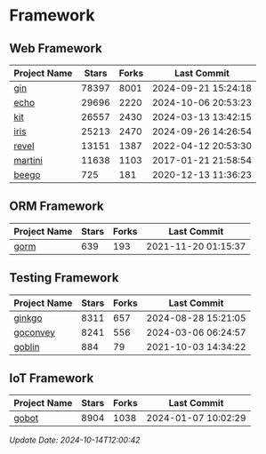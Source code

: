 # Framework

## Web Framework
| Project Name | Stars | Forks | Last Commit |
| ------------ | ----- | ----- | ----------- |
| [gin](https://github.com/gin-gonic/gin) | 78397 | 8001 | 2024-09-21 15:24:18 |
| [echo](https://github.com/labstack/echo) | 29696 | 2220 | 2024-10-06 20:53:23 |
| [kit](https://github.com/go-kit/kit) | 26557 | 2430 | 2024-03-13 13:42:15 |
| [iris](https://github.com/kataras/iris) | 25213 | 2470 | 2024-09-26 14:26:54 |
| [revel](https://github.com/revel/revel) | 13151 | 1387 | 2022-04-12 20:53:30 |
| [martini](https://github.com/go-martini/martini) | 11638 | 1103 | 2017-01-21 21:58:54 |
| [beego](https://github.com/astaxie/beego) | 725 | 181 | 2020-12-13 11:36:23 |

## ORM Framework
| Project Name | Stars | Forks | Last Commit |
| ------------ | ----- | ----- | ----------- |
| [gorm](https://github.com/jinzhu/gorm) | 639 | 193 | 2021-11-20 01:15:37 |

## Testing Framework
| Project Name | Stars | Forks | Last Commit |
| ------------ | ----- | ----- | ----------- |
| [ginkgo](https://github.com/onsi/ginkgo) | 8311 | 657 | 2024-08-28 15:21:05 |
| [goconvey](https://github.com/smartystreets/goconvey) | 8241 | 556 | 2024-03-06 06:24:57 |
| [goblin](https://github.com/franela/goblin) | 884 | 79 | 2021-10-03 14:34:22 |

## IoT Framework
| Project Name | Stars | Forks | Last Commit |
| ------------ | ----- | ----- | ----------- |
| [gobot](https://github.com/hybridgroup/gobot) | 8904 | 1038 | 2024-01-07 10:02:29 |

*Update Date: 2024-10-14T12:00:42*